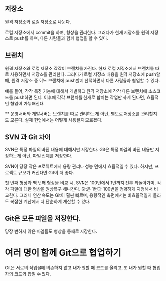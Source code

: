 ## 저장소
원격 저장소와 로컬 저장소로 나뉜다.

로컬 저장소에서 commit을 하며, 형상을 관리한다.
그러다가 현재 저장소를 원격 저장소로 push를 하며, 다른 사람들과 함께 협업을 할 수 있다.

## 브랜치
원격 저장소와 로컬 저장소 각각이 브랜치를 가진다.
현재 로컬 저장소에서 브랜치를 따로 사용하면서 저장소를 관리한다.
그러다가 로컬 저장소 내용을 원격 저장소에 push할 때, 원격 저장소 중 어느 브랜치에 push할지 선택하면서 다른 사람들과 협업할 수 있다.

예를 들어, 각각 특정 기능에 대해서 개발하고 원격 저장소에 각각 다른 브랜치에 소스코드를 push하면 된다.
이후에 각각 브랜치를 한개로 합치는 작업만 하게 된다면, 효율적인 협업이 가능해진다.

** 운영서버와 개발서버는 브랜치를 따로 관리하는게 아닌, 별도로 저장소를 관리할지도 모른다. 실제 현업에서는 어떻게 사용될지 모르겠다.

## SVN 과 Git 차이
SVN은 특정 파일의 바뀐 내용에 대해서만 저장한다.
Git은 특정 파일의 바뀐 내용만 저장하는게 아닌, 파일 전체를 저장한다.

SVN이 당장 작은 프로젝트에서 용량 관리나 성능 면에서 효율적일 수 있다.
하지만, 프로젝트 규모가 커진다면 Git이 더 좋다.

첫 번째 형상과 백 번째 형상을 비교 시,
SVN은 100번에서 1번까지 전부 되돌아가며, 각각 파일에 대한 형상을 원상복구 해나간다.
Git은 1번과 100번을 정확하게 지정해서 비교한다. 그러니 연산 속도는 Git이 훨씬 빠르며, 용량적인 측면에서는 비효율적일지 몰라도 복잡한 계산에서 더 단순하게 계산할 수 있다.

## Git은 모든 파일을 저장한다.
당장 변하지 않은 파일들도 형상을 통째로 저장한다.


# 여러 명이 함께 Git으로 협업하기
Git은 서로의 작업물에 의존하지 않고 내가 원할 때 코드를 올리고, 또 내가 원할 때 협업자의 코드와 합칠 수 있다.






